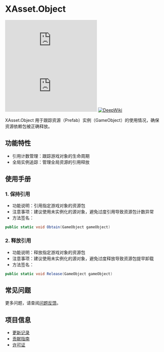 # XAsset.Object

[![Version](https://img.shields.io/npm/v/org.eframework.u3d.res)](https://www.npmjs.com/package/org.eframework.u3d.res)
[![Downloads](https://img.shields.io/npm/dm/org.eframework.u3d.res)](https://www.npmjs.com/package/org.eframework.u3d.res)
[![DeepWiki](https://img.shields.io/badge/DeepWiki-Explore-blue)](https://deepwiki.com/eframework-org/U3D.RES)

XAsset.Object 用于跟踪资源（Prefab）实例（GameObject）的使用情况，确保资源依赖包被正确释放。

## 功能特性

- 引用计数管理：跟踪游戏对象的生命周期
- 全局实例追踪：管理全局资源的引用释放

## 使用手册

### 1. 保持引用
- 功能说明：引用指定游戏对象的资源包
- 注意事项：建议使用未实例化的源对象，避免过度引用导致资源包计数异常
- 方法签名：
```csharp
public static void Obtain(GameObject gameObject)
```

### 2. 释放引用
- 功能说明：释放指定游戏对象的资源包
- 注意事项：建议使用未实例化的源对象，避免过度释放导致资源包提早卸载
- 方法签名：
```csharp
public static void Release(GameObject gameObject)
```

## 常见问题

更多问题，请查阅[问题反馈](../CONTRIBUTING.md#问题反馈)。

## 项目信息

- [更新记录](../CHANGELOG.md)
- [贡献指南](../CONTRIBUTING.md)
- [许可证](../LICENSE.md)
